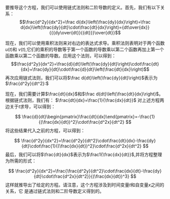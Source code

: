 要推导这个方程，我们可以使用链式法则和二阶导数的定义。首先，我们有以下关系：
$$\frac{d^2y}{dx^2}=\frac d{dx}\left(\frac{dy}{dx}\right)=\frac d{dx}\left(\frac{dy}{dt}\cdot\frac{dt}{dx}\right)={dt\over{dx}}{{{dy\over{dt}}{{dt}}}\over{dt}}$$


 现在，我们可以使用乘积法则来对右边的表达式求导。乘积法则表明对于两个函数$u(t)$和 $v(t)$,它们的乘积的导数等于第一个函数的导数乘以第二个函数再加上第一个函数乘以第二个函数的导数。应用这个法则，可以得到：
$$\frac{d^2y}{dx^2}=\frac{d}{dt}\left(\frac{dy}{dt}\right)\cdot\frac{dt}{dx}+\frac{dy}{dt}\cdot\frac{d}{dt}\left(\frac{dt}{dx}\right)$$
 再次应用链式法则，我们可以将$\frac d{dt}\left(\frac{dy}{dt}\right)$表示为$\frac{d^2y}{dt^2}:$

 现在，我们需要计算$\frac{dt}{dx}$和$\frac d{dt}\left(\frac{dt}{dx}\right)$。根据链式法则，我们有：
 $\frac{dt}{dx}=\frac{1}{\frac{dx}{dt}}$
 对上述方程两边关于$t$求导，可以得到：

$$
\frac{d}{dt}\begin{pmatrix}\frac{dt}{dx}\end{pmatrix}=-\frac{1}{(\frac{dx}{dt})^2}\cdot\frac{d^2x}{dt^2}
$$
 将这些结果代入之前的方程，可以得到：

$$
\frac{d^2y}{dx^2}=\frac{d^2y}{dt^2}\cdot\frac{dt}{dx}-\frac{dy}{dt}\cdot\frac{1}{(\frac{dx}{dt})^2}\cdot\frac{d^2x}{dt^2}
$$
 最后，我们可以将$\frac{dt}{dx}$表示为$\frac1{\frac{dx}{dt}}$,并将方程整理为所需的形式：

$$
\frac{d^2y}{dx^2}=\frac{\frac{d^2y}{dt^2}\cdot\frac{dx}{dt}-\frac{dy}{dt}\cdot\frac{d^2x}{dt^2}}{(\frac{dx}{dt})^3}
$$
 这样就推导出了给定的方程。请注意，这个方程涉及到时间变量$t$和自变量$x$之间的关系，它
 是通过链式法则和二阶导数定义得到的。

